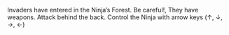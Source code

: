 Invaders have entered in the Ninja’s Forest. Be careful!, They have weapons. Attack behind the back.
Control the Ninja with arrow keys (↑, ↓, →, ←)